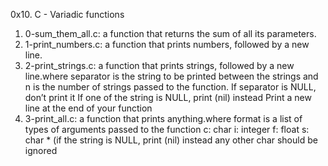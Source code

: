0x10. C - Variadic functions

1. 0-sum_them_all.c: a function that returns the sum of all its parameters.
2. 1-print_numbers.c:  a function that prints numbers, followed by a new line.
3. 2-print_strings.c:  a function that prints strings, followed by a new line.where separator is the string to be printed between the strings
and n is the number of strings passed to the function. If separator is NULL, don’t print it
If one of the string is NULL, print (nil) instead
Print a new line at the end of your function
4. 3-print_all.c:  a function that prints anything.where format is a list of types of arguments passed to the function
c: char
i: integer
f: float
s: char * (if the string is NULL, print (nil) instead
any other char should be ignored

